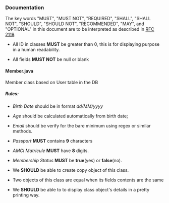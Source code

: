 ### Documentation

The key words "MUST", "MUST NOT", "REQUIRED", "SHALL", "SHALL
      NOT", "SHOULD", "SHOULD NOT", "RECOMMENDED",  "MAY", and
      "OPTIONAL" in this document are to be interpreted as described in
      [RFC 2119](https://datatracker.ietf.org/doc/html/rfc2119).

- All ID in classes __MUST__ be greater than 0, this is for displaying purpose in a human readability.

- All fields __MUST NOT__ be null or blank

#### Member.java
Member class based on User table in the DB

##### Rules:
- *Birth Date* should be in format *dd/MM/yyyy*

- *Age* should be calculated automatically from birth date;

- *Email* should be verify for the bare minimum using regex or similar methods.

- *Passport* **MUST** contains **9** characters

- *AMCI Matricule* **MUST** have **8** digits.

- *Membership Status* **MUST** be **true**(yes) or **false**(no).

- We **SHOULD** be able to create copy object of this class.

- Two objects of this class are equal when its fields contents are the same

- We **SHOULD** be able to to display class object's details in a pretty printing way.


